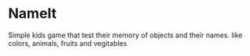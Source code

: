 # NameIt
Simple kids game that test their memory of objects and their names. like colors, animals, fruits and vegitables
